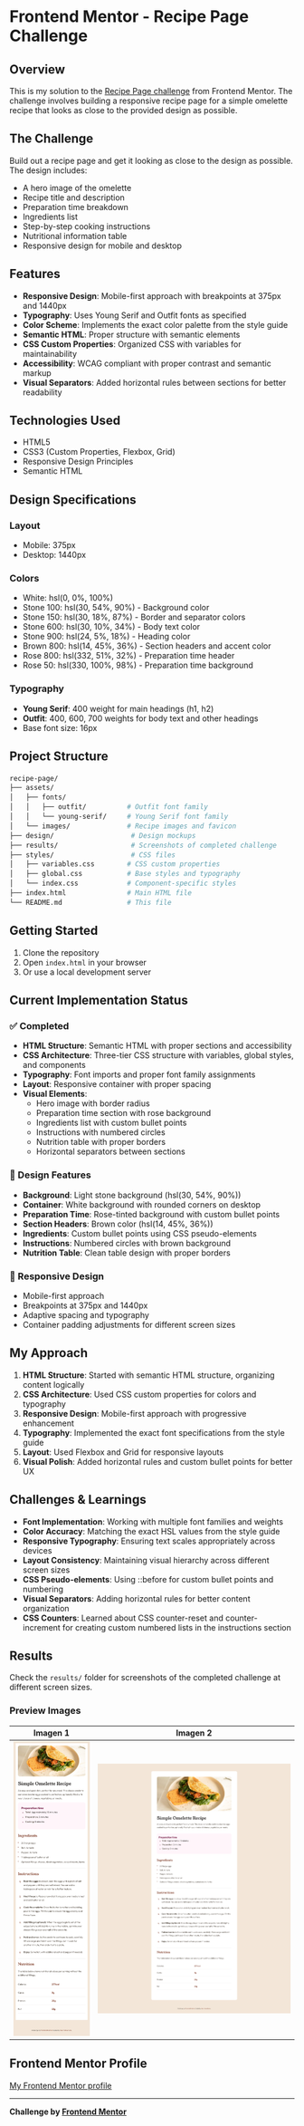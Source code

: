 # Frontend Mentor - Recipe Page Challenge

## Overview

This is my solution to the [Recipe Page challenge](https://www.frontendmentor.io/challenges/recipe-page-QOogmKdls) from Frontend Mentor. The challenge involves building a responsive recipe page for a simple omelette recipe that looks as close to the provided design as possible.

## The Challenge

Build out a recipe page and get it looking as close to the design as possible. The design includes:

- A hero image of the omelette
- Recipe title and description
- Preparation time breakdown
- Ingredients list
- Step-by-step cooking instructions
- Nutritional information table
- Responsive design for mobile and desktop

## Features

- **Responsive Design**: Mobile-first approach with breakpoints at 375px and 1440px
- **Typography**: Uses Young Serif and Outfit fonts as specified
- **Color Scheme**: Implements the exact color palette from the style guide
- **Semantic HTML**: Proper structure with semantic elements
- **CSS Custom Properties**: Organized CSS with variables for maintainability
- **Accessibility**: WCAG compliant with proper contrast and semantic markup
- **Visual Separators**: Added horizontal rules between sections for better readability

## Technologies Used

- HTML5
- CSS3 (Custom Properties, Flexbox, Grid)
- Responsive Design Principles
- Semantic HTML

## Design Specifications

### Layout

- Mobile: 375px
- Desktop: 1440px

### Colors

- White: hsl(0, 0%, 100%)
- Stone 100: hsl(30, 54%, 90%) - Background color
- Stone 150: hsl(30, 18%, 87%) - Border and separator colors
- Stone 600: hsl(30, 10%, 34%) - Body text color
- Stone 900: hsl(24, 5%, 18%) - Heading color
- Brown 800: hsl(14, 45%, 36%) - Section headers and accent color
- Rose 800: hsl(332, 51%, 32%) - Preparation time header
- Rose 50: hsl(330, 100%, 98%) - Preparation time background

### Typography

- **Young Serif**: 400 weight for main headings (h1, h2)
- **Outfit**: 400, 600, 700 weights for body text and other headings
- Base font size: 16px

## Project Structure

```bash
recipe-page/
├── assets/
│   ├── fonts/
│   │   ├── outfit/          # Outfit font family
│   │   └── young-serif/     # Young Serif font family
│   └── images/              # Recipe images and favicon
├── design/                   # Design mockups
├── results/                  # Screenshots of completed challenge
├── styles/                   # CSS files
│   ├── variables.css        # CSS custom properties
│   ├── global.css           # Base styles and typography
│   └── index.css            # Component-specific styles
├── index.html               # Main HTML file
└── README.md                # This file
```

## Getting Started

1. Clone the repository
2. Open `index.html` in your browser
3. Or use a local development server

## Current Implementation Status

### ✅ Completed

- **HTML Structure**: Semantic HTML with proper sections and accessibility
- **CSS Architecture**: Three-tier CSS structure with variables, global styles, and components
- **Typography**: Font imports and proper font family assignments
- **Layout**: Responsive container with proper spacing
- **Visual Elements**:
  - Hero image with border radius
  - Preparation time section with rose background
  - Ingredients list with custom bullet points
  - Instructions with numbered circles
  - Nutrition table with proper borders
  - Horizontal separators between sections

### 🎨 Design Features

- **Background**: Light stone background (hsl(30, 54%, 90%))
- **Container**: White background with rounded corners on desktop
- **Preparation Time**: Rose-tinted background with custom bullet points
- **Section Headers**: Brown color (hsl(14, 45%, 36%))
- **Ingredients**: Custom bullet points using CSS pseudo-elements
- **Instructions**: Numbered circles with brown background
- **Nutrition Table**: Clean table design with proper borders

### 📱 Responsive Design

- Mobile-first approach
- Breakpoints at 375px and 1440px
- Adaptive spacing and typography
- Container padding adjustments for different screen sizes

## My Approach

1. **HTML Structure**: Started with semantic HTML structure, organizing content logically
2. **CSS Architecture**: Used CSS custom properties for colors and typography
3. **Responsive Design**: Mobile-first approach with progressive enhancement
4. **Typography**: Implemented the exact font specifications from the style guide
5. **Layout**: Used Flexbox and Grid for responsive layouts
6. **Visual Polish**: Added horizontal rules and custom bullet points for better UX

## Challenges & Learnings

- **Font Implementation**: Working with multiple font families and weights
- **Color Accuracy**: Matching the exact HSL values from the style guide
- **Responsive Typography**: Ensuring text scales appropriately across devices
- **Layout Consistency**: Maintaining visual hierarchy across different screen sizes
- **CSS Pseudo-elements**: Using ::before for custom bullet points and numbering
- **Visual Separators**: Adding horizontal rules for better content organization
- **CSS Counters**: Learned about CSS counter-reset and counter-increment for creating custom numbered lists in the instructions section

## Results

Check the `results/` folder for screenshots of the completed challenge at different screen sizes.

### Preview Images

| Imagen 1                                                  | Imagen 2                                                        |
| --------------------------------------------------------- | --------------------------------------------------------------- |
| ![Recipe Page Preview](./results/recipe-page-preview.png) | ![Recipe Page Preview 2](./results/recipe-page-preview-2nd.png) |

## Frontend Mentor Profile

[My Frontend Mentor profile](https://www.frontendmentor.io/profile/ecruz-js)

---

**Challenge by [Frontend Mentor](https://www.frontendmentor.io?ref=challenge)**
